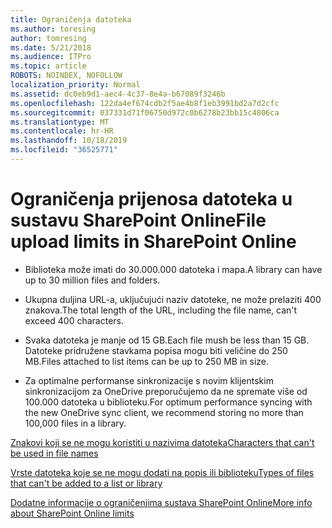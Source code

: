 ```yaml
---
title: Ograničenja datoteka
ms.author: toresing
author: tomresing
ms.date: 5/21/2018
ms.audience: ITPro
ms.topic: article
ROBOTS: NOINDEX, NOFOLLOW
localization_priority: Normal
ms.assetid: dc0eb9d1-aec4-4c37-8e4a-b67089f3246b
ms.openlocfilehash: 122da4ef674cdb2f5ae4b8f1eb3991bd2a7d2cfc
ms.sourcegitcommit: 037331d71f06750d972c0b6278b23bb15c4806ca
ms.translationtype: MT
ms.contentlocale: hr-HR
ms.lasthandoff: 10/18/2019
ms.locfileid: "36525771"
---
```

# <a name="file-upload-limits-in-sharepoint-online"></a><span data-ttu-id="ce1be-102">Ograničenja prijenosa datoteka u sustavu SharePoint Online</span><span class="sxs-lookup"><span data-stu-id="ce1be-102">File upload limits in SharePoint Online</span></span>

- <span data-ttu-id="ce1be-103">Biblioteka može imati do 30.000.000 datoteka i mapa.</span><span class="sxs-lookup"><span data-stu-id="ce1be-103">A library can have up to 30 million files and folders.</span></span>
    
- <span data-ttu-id="ce1be-104">Ukupna duljina URL-a, uključujući naziv datoteke, ne može prelaziti 400 znakova.</span><span class="sxs-lookup"><span data-stu-id="ce1be-104">The total length of the URL, including the file name, can't exceed 400 characters.</span></span>
    
- <span data-ttu-id="ce1be-105">Svaka datoteka je manje od 15 GB.</span><span class="sxs-lookup"><span data-stu-id="ce1be-105">Each file mush be less than 15 GB.</span></span> <span data-ttu-id="ce1be-106">Datoteke pridružene stavkama popisa mogu biti veličine do 250 MB.</span><span class="sxs-lookup"><span data-stu-id="ce1be-106">Files attached to list items can be up to 250 MB in size.</span></span>
    
- <span data-ttu-id="ce1be-107">Za optimalne performanse sinkronizacije s novim klijentskim sinkronizacijom za OneDrive preporučujemo da ne spremate više od 100.000 datoteka u biblioteku.</span><span class="sxs-lookup"><span data-stu-id="ce1be-107">For optimum performance syncing with the new OneDrive sync client, we recommend storing no more than 100,000 files in a library.</span></span> 
    
[<span data-ttu-id="ce1be-108">Znakovi koji se ne mogu koristiti u nazivima datoteka</span><span class="sxs-lookup"><span data-stu-id="ce1be-108">Characters that can't be used in file names</span></span>](https://go.microsoft.com/fwlink/?linkid=866430)
  
[<span data-ttu-id="ce1be-109">Vrste datoteka koje se ne mogu dodati na popis ili biblioteku</span><span class="sxs-lookup"><span data-stu-id="ce1be-109">Types of files that can't be added to a list or library</span></span>](https://go.microsoft.com/fwlink/?linkid=273757)
  
[<span data-ttu-id="ce1be-110">Dodatne informacije o ograničenjima sustava SharePoint Online</span><span class="sxs-lookup"><span data-stu-id="ce1be-110">More info about SharePoint Online limits</span></span>](https://go.microsoft.com/fwlink/?linkid=271273)
  

